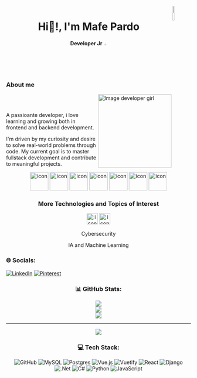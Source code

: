 <img align="right" src="https://i.pinimg.com/originals/80/7b/5c/807b5c4b02e765bb4930b7c66662ef4b.gif" width="10%" style="display:inline;">
<h1 align="center"  >Hi🫡!, I'm Mafe Pardo </h1>
<h4 align="center">Developer Jr <img src="https://i.pinimg.com/originals/ca/5f/72/ca5f7279fac547e0804c8341af9e2e6c.gif" width="2%"> </h4>
<h3>About me</h3> 
<img align="right"   src="https://i.pinimg.com/736x/30/a0/37/30a03741515fe8103384dc219cf51cef.jpg" width="200" height="200" alt="Image developer girl">
<br></br>
<p> A passioante developer, i love learning and growing both in frontend and backend development. </p>
<p>I'm driven by my curiosity and desire to solve real-world problems through code. My current goal is to master fullstack development and contribute to meaningful projects.</p>


<div align="center">
  <img src="https://techstack-generator.vercel.app/csharp-icon.svg" alt="icon" width="50" height="50" />
  <img src="https://techstack-generator.vercel.app/python-icon.svg" alt="icon" width="50" height="50" />
  <img src="https://techstack-generator.vercel.app/django-icon.svg" alt="icon" width="50" height="50" />
  <img src="https://techstack-generator.vercel.app/js-icon.svg" alt="icon"width="50" height="50" />
  <img src="https://cdn.jsdelivr.net/gh/devicons/devicon@latest/icons/vuejs/vuejs-original.svg" alt="icon" width="50" height="50"   />
  <img src="https://techstack-generator.vercel.app/react-icon.svg" alt="icon" width="50" height="50" />
 <img src="https://techstack-generator.vercel.app/mysql-icon.svg" alt="icon" width="50" height="50" />
</div>

<h3 align="center"> More Technologies and Topics of Interest</h3>
<div align="center">
   <img src="https://github.com/user-attachments/assets/4a16c26d-d4fb-472e-81a7-68005c96c218" alt="icon-security" width="30">
  <img src="https://github.com/user-attachments/assets/80739e20-5964-401f-94b3-838665b00eb2" alt="icon-ai" width="30">
</div>
<div>
<p align="center">Cybersecurity </p>
<p align="center">IA and Machine Learning </p>
</div>

### 🌐 Socials:
[![LinkedIn](https://img.shields.io/badge/LinkedIn-%230077B5.svg?logo=linkedin&logoColor=white)](https://linkedin.com/in/mafe-pardo-369922219) [![Pinterest](https://img.shields.io/badge/Pinterest-%23E60023.svg?logo=Pinterest&logoColor=white)](https://pinterest.com/mf0718) 
<div align="center">

### 📊 GitHub Stats:
![](https://github-readme-stats.vercel.app/api?username=ferdlg&theme=bear&hide_border=false&include_all_commits=false&count_private=false)<br/>
![](https://github-readme-streak-stats.herokuapp.com/?user=ferdlg&theme=bear&hide_border=false)<br/>
![](https://github-readme-stats.vercel.app/api/top-langs/?username=ferdlg&theme=bear&hide_border=false&include_all_commits=false&count_private=false&layout=compact)

---
[![](https://visitcount.itsvg.in/api?id=ferdlg&icon=5&color=11)](https://visitcount.itsvg.in)

### 💻 Tech Stack:
![GitHub](https://img.shields.io/badge/github-%23121011.svg?style=for-the-badge&logo=github&logoColor=white) ![MySQL](https://img.shields.io/badge/mysql-4479A1.svg?style=for-the-badge&logo=mysql&logoColor=white) ![Postgres](https://img.shields.io/badge/postgres-%23316192.svg?style=for-the-badge&logo=postgresql&logoColor=white) ![Vue.js](https://img.shields.io/badge/vue.js-%2335495e.svg?style=for-the-badge&logo=vuedotjs&logoColor=%234FC08D) ![Vuetify](https://img.shields.io/badge/Vuetify-1867C0?style=for-the-badge&logo=vuetify&logoColor=AEDDFF) ![React](https://img.shields.io/badge/react-%2320232a.svg?style=for-the-badge&logo=react&logoColor=%2361DAFB) ![Django](https://img.shields.io/badge/django-%23092E20.svg?style=for-the-badge&logo=django&logoColor=white) ![.Net](https://img.shields.io/badge/.NET-5C2D91?style=for-the-badge&logo=.net&logoColor=white) ![C#](https://img.shields.io/badge/c%23-%23239120.svg?style=for-the-badge&logo=csharp&logoColor=white) ![Python](https://img.shields.io/badge/python-3670A0?style=for-the-badge&logo=python&logoColor=ffdd54) ![JavaScript](https://img.shields.io/badge/javascript-%23323330.svg?style=for-the-badge&logo=javascript&logoColor=%23F7DF1E)
</div>
<!-- Proudly created with GPRM ( https://gprm.itsvg.in ) -->
<!-- Proudly created with GPRM ( https://gprm.itsvg.in ) -->

